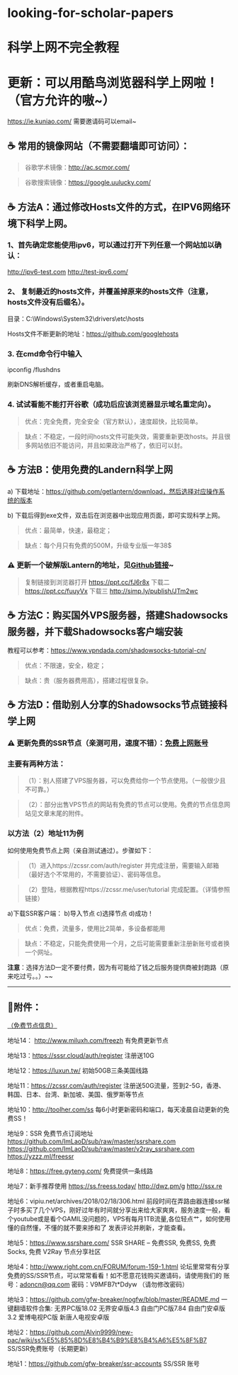 # looking-for-scholar-papers
# 科学上网不完全教程

# 更新：可以用酷鸟浏览器科学上网啦！（官方允许的嗷~）
https://ie.kuniao.com/
需要邀请码可以email~

## :coffee: 常用的镜像网站（不需要翻墙即可访问）：

>谷歌学术镜像：http://ac.scmor.com/

>谷歌搜索镜像：https://google.uulucky.com/


## :coffee: 方法A：通过修改Hosts文件的方式，在IPV6网络环境下科学上网。

### 1、首先确定您能使用ipv6，可以通过打开下列任意一个网站加以确认：

http://ipv6-test.com
http://test-ipv6.com/

### 2、	复制最近的hosts文件，并覆盖掉原来的hosts文件（注意，hosts文件没有后缀名）。

目录：C:\Windows\System32\drivers\etc\hosts

Hosts文件不断更新的地址：https://github.com/googlehosts

### 3. 在cmd命令行中输入

ipconfig /flushdns

刷新DNS解析缓存，或者重启电脑。

### 4. 试试看能不能打开谷歌（成功后应该浏览器显示域名重定向）。
 
>优点：完全免费，完全安全（官方默认），速度超快，比较简单。

>缺点：不稳定，一段时间hosts文件可能失效，需要重新更改hosts。并且很多网站依旧不能访问，并且如果政治严格了，依旧可以封。



## :coffee: 方法B：使用免费的Landern科学上网

a)	下载地址：https://github.com/getlantern/download，然后选择对应操作系统的版本

b)	下载后得到exe文件，双击后在浏览器中出现应用页面，即可实现科学上网。
 
>优点：最简单，快速，最稳定；  

>缺点：每个月只有免费的500M，升级专业版一年38$

### :warning: 更新一个**破解版**Lantern的地址，见[Github链接](https://github.com/ntkernel/lantern)~

>复制链接到浏览器打开 https://ppt.cc/fJ6r8x
>下载二 https://ppt.cc/fuuyVx  下载三 http://simp.ly/publish/JTm2wc

## :coffee: 方法C：购买国外VPS服务器，搭建Shadowsocks服务器，并下载Shadowsocks客户端安装

教程可以参考：https://www.vpndada.com/shadowsocks-tutorial-cn/

>优点：不限速，安全，稳定；

>缺点：贵（服务器费用高），搭建过程很复杂。

## :coffee: 方法D：借助别人分享的Shadowsocks节点链接科学上网

### :warning: **更新免费的SSR节点（亲测可用，速度不错）**：[免费上网账号](https://free-ss.site/)

### 主要有两种方法：

>（1）：别人搭建了VPS服务器，可以免费给你一个节点使用。（一般很少且不可靠。）

>（2）：部分出售VPS节点的网站有免费的节点可以使用。免费的节点信息网站见文章末尾的附件。
	
### 以方法（2）地址11为例

如何使用免费节点上网（亲自测试通过）。步骤如下：

>（1）进入https://zcssr.com/auth/register 并完成注册，需要输入邮箱（最好选个不常用的，不需要验证）、密码等信息。

>（2）登陆，根据教程https://zcssr.me/user/tutorial 完成配置。（详情参照链接）

a)下载SSR客户端：
b)导入节点
c)选择节点
d)成功！

>优点：免费，流量多，使用比2简单，多设备都能用

>缺点：不稳定，只能免费使用一个月，之后可能需要重新注册新账号或者换一个网址。

**注意**：选择方法D一定不要付费，因为有可能给了钱之后服务提供商被封跑路（原来吃过亏。。）~~

---

## :musical_note:附件：

[（免费节点信息）](https://adoncn.com/30992/)


地址14： http://www.miluxh.com/freezh
有免费更新节点

地址13：https://sssr.cloud/auth/register
注册送10G

地址12：https://luxun.tw/
初始50GB三条美国线路

地址11：https://zcssr.com/auth/register
注册送50G流量，签到2-5G，香港、韩国、日本、台湾、新加坡、美国、俄罗斯等节点

地址10：http://toolher.com/ss
每6小时更新密码和端口，每天凌晨自动更新的免费SS！

地址9：SSR 免费节点订阅地址
https://github.com/ImLaoD/sub/raw/master/ssrshare.com
https://github.com/ImLaoD/sub/raw/master/v2ray_ssrshare.com
https://yzzz.ml/freessr

地址8：https://free.gyteng.com/
免费提供一条线路

地址7：新手推荐使用
https://ss.freess.today/ 
http://dwz.pm/g
http://ssx.re

地址6：vipiu.net/archives/2018/02/18/306.html
前段时间在弄路由器连接ssr梯子时多买了几个VPS，刚好过年有时间就分享出来给大家爽爽，服务速度一般，看个youtube或是看个GAMIL没问题的，VPS有每月1TB流量,各位轻点艹，如何使用懂的自然懂，不懂的就不要来掺和了 发表评论并刷新，才能查看。

地址5：https://www.ssrshare.com/
SSR SHARE – 免费SSR, 免费SS, 免费Socks, 免费 V2Ray 节点分享社区

地址4：http://www.right.com.cn/FORUM/forum-159-1.html
论坛里常常有分享免费的SS/SSR节点，可以常常看看！如不愿意花钱购买邀请码，请使用我们的
账号：adoncn@qq.com 密码：V9MFB7t*Ddyw （请勿修改密码）

地址3：https://github.com/gfw-breaker/nogfw/blob/master/README.md
一键翻墙软件合集: 无界PC版18.02 无界安卓版4.3 自由门PC版7.84 自由门安卓版3.2 爱博电视PC版 新唐人电视安卓版

地址2：https://github.com/Alvin9999/new-pac/wiki/ss%E5%85%8D%E8%B4%B9%E8%B4%A6%E5%8F%B7
SS/SSR免费账号（长期更新）

地址1：https://github.com/gfw-breaker/ssr-accounts
SS/SSR 账号

